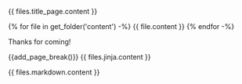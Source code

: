 {{ files.title_page.content }}

{% for file in get_folder('content') -%}
{{ file.content }}
{% endfor -%}

Thanks for coming!

{{add_page_break()}}
{{ files.jinja.content }}

{{ files.markdown.content }}